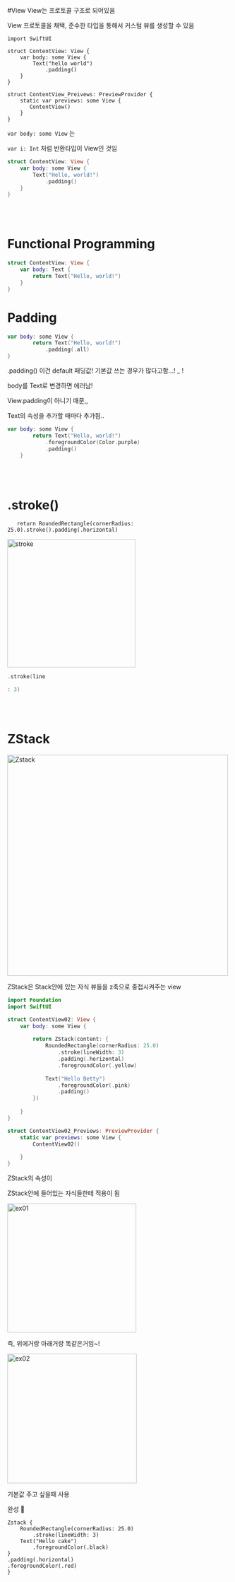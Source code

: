 #View
View는 프로토콜 구조로 되어있음 

View 프로토콜을 채택, 준수한 타입을 통해서 커스텀 뷰를 생성할 수 있음 

```
import SwiftUI

struct ContentView: View {
    var body: some View {
        Text("hello world")
            .padding()
    }
}

struct ContentView_Preivews: PreviewProvider {
    static var previews: some View {
       ContentView()
    }
}
```

`var body: some View` 는

`var i: Int` 처럼 반환타입이 View인 것임


```swift
struct ContentView: View {
    var body: some View {
        Text("Hello, world!")
            .padding()
    }
}
```

<br>
<br>

# Functional Programming

```swift
struct ContentView: View {
    var body: Text {
        return Text("Hello, world!")    
    }
}
```

# Padding

```swift
var body: some View {
        return Text("Hello, world!")
            .padding(.all)
}
```


.padding() 이건 default 패딩값! 기본값 쓰는 경우가 많다고함...! _ ! 

body를 Text로 변경하면 에러남! 

View.padding이 아니기 때문,, 


Text의 속성을 추가할 때마다 추가됨.. 

```swift
var body: some View {
        return Text("Hello, world!")
            .foregroundColor(Color.purple)
            .padding()
    }
```

<br>
<br>

# .stroke()
```
   return RoundedRectangle(cornerRadius: 25.0).stroke().padding(.horizontal)
```

<img width="290" alt="stroke" src="https://user-images.githubusercontent.com/94977962/147403357-d161dbee-fc3f-4427-9e14-732f12f24cc5.png">


```swift
.stroke(line

: 3)
```


<br>
<br>


# ZStack

<img width="500" alt="Zstack" src="https://user-images.githubusercontent.com/94977962/147403370-4a37814f-0bb8-4802-9ca8-aaef398d44e5.png">

ZStack은 Stack안에 있는 자식 뷰들을 z축으로 중첩시켜주는 view

```swift
import Foundation
import SwiftUI

struct ContentView02: View {
    var body: some View {
        
        return ZStack(content: {
            RoundedRectangle(cornerRadius: 25.0)
                .stroke(lineWidth: 3)
                .padding(.horizontal)
                .foregroundColor(.yellow)
            
            Text("Hello Betty")
                .foregroundColor(.pink)
                .padding()
        })
        
    }
}

struct ContentView02_Previews: PreviewProvider {
    static var previews: some View {
        ContentView02()
            
    }
}
```

ZStack의 속성이 

ZStack안에 들어있는 자식들한테 적용이 됨 

<img width="292" alt="ex01" src="https://user-images.githubusercontent.com/94977962/147403385-306074a6-b75a-4964-8dcb-cdd40cd39023.png">


즉, 위에거랑 아래거랑 똑같은거임~! 

<img width="293" alt="ex02" src="https://user-images.githubusercontent.com/94977962/147403387-e8877a3c-a053-473e-9a90-c780fac45065.png">


기본값 주고 싶을때 사용

완성 🎉

```
Zstack {
    RoundedRectangle(cornerRadius: 25.0)
        .stroke(lineWidth: 3)
    Text("Hello cake")
        .foregroundColor(.black)
}
.padding(.horizontal)
.foregroundColor(.red)
}
```
